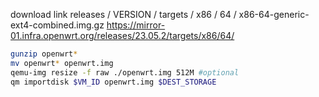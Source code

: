 download link
releases / VERSION / targets / x86 / 64 / x86-64-generic-ext4-combined.img.gz
https://mirror-01.infra.openwrt.org/releases/23.05.2/targets/x86/64/

```bash
gunzip openwrt*
mv openwrt* openwrt.img
qemu-img resize -f raw ./openwrt.img 512M #optional
qm importdisk $VM_ID openwrt.img $DEST_STORAGE
```
